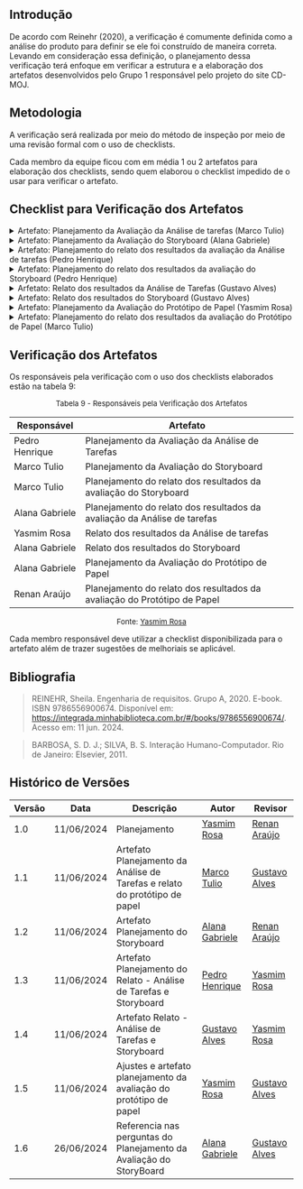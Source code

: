 ## Introdução

De acordo com Reinehr (2020), a verificação é comumente definida como a análise do produto para definir se ele foi construído de maneira correta. Levando em consideração essa definição, o planejamento dessa verificação terá enfoque em verificar a estrutura e a elaboração dos artefatos desenvolvidos pelo Grupo 1 responsável pelo projeto do site CD-MOJ.

## Metodologia

A verificação será realizada por meio do método de inspeção por meio de uma revisão formal com o uso de checklists.

Cada membro da equipe ficou com em média 1 ou 2 artefatos para elaboração dos checklists, sendo quem elaborou o checklist impedido de o usar para verificar o artefato.

## Checklist para Verificação dos Artefatos

<details>
<summary>Artefato: Planejamento da Avaliação da Análise de tarefas (Marco Tulio)</summary>

As perguntas foram elaboradas seguindo as definições e passos sugeridos por Barbosa e Silva (2011) no capítulo 11 chamado de "Planejamento da Avaliação de IHC".

<h2> Checklist </h2>
<p> Na tabela 1, está o checklist elaborado: </p>

<font size="2"><p style="text-align: center"> Checklist de Verificação do Planejamento da Avaliação da Análise de tarefas </font>

<table>
  <thead>
    <tr>
      <th>Questão</th>
      <th>Resposta (Sim / Não / Incompleto)</th>
    </tr>
  </thead>
  <tbody>
    <tr>
      <td>1. O framework utilizado foi o DECIDE?</td>
      <td></td>
    </tr>
    <tr>
      <td>2. O(s) objetivo(s) foi/foram declarado(s) respeitando àqueles definidos por Sharp et al.? </td>
      <td></td>
    </tr>
    <tr>
      <td>3. Define como serão tratadas as questões éticas?</td>
      <td></td>
    </tr>
    <tr>
      <td>4. Planeja a realização do teste piloto bem como uma data para realização? 
     </td>
      <td></td>
    </tr>
    <tr>
      <td>5. Foi planejado como identificar e administrar as questões práticas da avaliação?
    </td>
      <td></td>
    </tr>
    <tr>
      <td>6. Está especificado como os dados serão
tratados e como serão apresentados? </td>
      <td></td>
    </tr>
  </tbody>
</table>

<font size="2"><p style="text-align: center">Fonte: <a href=""> Marco Tulio </a></p></font>

</details>

<details>
    <summary>Artefato: Planejamento da Avaliação do Storyboard  (Alana Gabriele) </summary>
    
As perguntas foram elaboradas seguindo as definições e passos sugeridos por Barbosa e Silva (2011) no capítulo 11 chamado de "Planejamento da Avaliação de IHC".

<h2> Checklist </h2>
<p> Na tabela 2, está o checklist elaborado: </p>

<font size="2"><p style="text-align: center"> Tabela 2 - Checklist de Verificação do Planejamento da Avaliação do Storyboard </font>

  <table>
  <thead>
    <tr>
      <th>Questão</th>
      <th>Resposta (Sim / Não / Incompleto)</th>
      <th>Rastreabilidade<th>
      <th>Captura de Tela<th>
    </tr>
  </thead>
  <tbody>
    <tr>
      <td>1. Está seguindo o framework DECIDE?</td>
      <td></td>
      <td>Item 11.8, página 279 e 280, SIMONE DINIZ JUNQUEIRO BARBOSA, BRUNO SANTANA DA SILVA, Interação Humano-Computador, 1a. Edição.</td>
       <td></td>
      <td>  <a href="../prints/PlanejamentoStoryboard1.png">Imagem</a> </td>
    </tr>
    <tr>
      <td>2. Os objetivos da avaliação do storyboard foram claramente definidos?</td>
      <td></td>
       <td>Item 11.8, página 280, SIMONE DINIZ JUNQUEIRO BARBOSA, BRUNO SANTANA DA SILVA, Interação Humano-Computador, 1a. Edição.</td>
      <td></td>
      <td>  <a href="../prints/PlanejamentoStoryboard2.png">Imagem</a> </td>
    </tr>
    <tr>
      <td>3. O número dos participantes selecionados para a avaliação são suficientes para obter resultados representativos e confiáveis?</td>
      <td></td>
       <td>Item 11.8, página 280, SIMONE DINIZ JUNQUEIRO BARBOSA, BRUNO SANTANA DA SILVA, Interação Humano-Computador, 1a. Edição.</td>
      <td></td>
      <td>  <a href="../prints/PlanejamentoStoryboard3.png">Imagem</a> </td>
    </tr>
    <tr>
      <td>4. As questões éticas foram abordadas, garantindo o consentimento informado dos participantes?
     </td>
      <td></td>
       <td>Item 11.8, página 280, SIMONE DINIZ JUNQUEIRO BARBOSA, BRUNO SANTANA DA SILVA, Interação Humano-Computador, 1a. Edição.</td>
       <td></td>
      <td>  <a href="../prints/PlanejamentoStoryboard4.png">Imagem</a> </td>
    </tr>
    <tr>
      <td>5. As questões específicas que a avaliação pretender responder foram identificadas?
      </td>
      <td></td>
       <td>Item 11.8, página 280, SIMONE DINIZ JUNQUEIRO BARBOSA, BRUNO SANTANA DA SILVA, Interação Humano-Computador, 1a. Edição.</td>
        <td></td>
      <td>  <a href="../prints/PlanejamentoStoryboard6.png">Imagem</a> </td>
    </tr>
    <tr>
      <td>6. Foi realizado o teste piloto para testar previamente o ambiente e os materiais? </td>
      <td></td>
       <td>Item 11.7, página 275, SIMONE DINIZ JUNQUEIRO BARBOSA, BRUNO SANTANA DA SILVA, Interação Humano-Computador, 1a. Edição.</td>
        <td></td>
      <td>  <a href="../prints/PlanejamentoStoryboard5.png">Imagem</a> </td>
    </tr>
  </tbody>
</table>

<font size="2"><p style="text-align: center">Fonte: <a href=""> Alana Gabriele </a></p></font>

</details>

<details>
    <summary> Artefato: Planejamento do relato dos resultados da avaliação da Análise de tarefas (Pedro Henrique) </summary>

As perguntas foram elaboradas seguindo as definições e passos sugeridos por Barbosa e Silva (2011) no capítulo 11 chamado de "Planejamento da Avaliação de IHC", em especial o tópico Consolidação e Relato dos Resultados.

    <h2> Checklist </h2>

  <p> Na tabela 3, está o checklist elaborado: </p>

<font size="2"><p style="text-align: center"> Tabela 3 - Checklist de Verificação do Planejamento do relato dos resultados da avaliação da Análise de tarefas </font>

  <table>
  <thead>
    <tr>
      <th>Questão</th>
      <th>Resposta (Sim / Não / Incompleto)</th>
    </tr>
  </thead>
  <tbody>
    <tr>
      <td>1. A estrutura geral do relato é a mesma definida no planejamento mas de maneira detalhada com instruções?</td>
      <td></td>
    </tr>
    <tr>
      <td>2. A metodologia da avaliação foi definida?
      </td>
      <td></td>
    </tr>
    <tr>
      <td>3. Os objetivos específicos da avaliação foram definidos?
      </td>
      <td></td>
    </tr>
    <tr>
      <td>4. Os problemas e dificuldades encontrados durante o teste piloto foram documentados?
      </td>
      <td></td>
    </tr>
    <tr>
      <td>5. Os próximos passos após a apresentação dos resultados foram planejados?
      </td>
      <td></td>
    </tr>
  </tbody>
</table>

<font size="2"><p style="text-align: center">Fonte: <a href=""> Pedro Henrique </a></p></font>

</details>

<details>
    <summary>Artefato: Planejamento do relato dos resultados da avaliação do Storyboard (Pedro Henrique)
</summary>

As perguntas foram elaboradas seguindo as definições e passos sugeridos por Barbosa e Silva (2011) no capítulo 11 chamado de "Planejamento da Avaliação de IHC", em especial o tópico Consolidação e Relato dos Resultados.

  <h2> Checklist </h2>
  <p> Na tabela 4, está o checklist elaborado: </p>

<font size="2"><p style="text-align: center"> Tabela 4 - Checklist de Verificação do Planejamento do relato dos resultados da avaliação do Storyboard </font>

 <table>
  <thead>
    <tr>
      <th>Questão</th>
      <th>Resposta (Sim / Não / Incompleto)</th>
    </tr>
  </thead>
  <tbody>
    <tr>
      <td>1. A estrutura geral do relato é a mesma definida no planejamento mas de maneira detalhada com instruções?</td>
      <td></td>
    </tr>
    <tr>
      <td>2. A metodologia da avaliação foi definida?
      </td>
      <td></td>
    </tr>
    <tr>
      <td>3. O processo de avaliação foi revisado para identificar eficiência?
      </td>
      <td></td>
    </tr>
    <tr>
      <td>4. Os métodos de análise dos dados coletados foram definidos?  </td>
      <td></td>
    </tr>
    <tr>
      <td>5. Os próximos passos após a apresentação dos resultados foram planejados?  </td>
      <td></td>
    </tr>
  </tbody>
</table>

<font size="2"><p style="text-align: center">Fonte: <a href=""> Pedro Henrique </a></p></font>

</details>

<details>
    <summary> Arfetato: Relato dos resultados da Análise de Tarefas (Gustavo Alves) </summary>
    As perguntas foram elaboradas seguindo as definições e passos sugeridos por Barbosa e Silva (2011) no capítulo 11 chamado de "Planejamento da Avaliação de IHC", em especial o tópico Consolidação e Relato dos Resultados.

  <h2> Checklist </h2>
  <p> Na tabela 5, está o checklist elaborado: </p>

<font size="2"><p style="text-align: center"> Tabela 5 - Checklist de Verificação do Relato dos resultados da Análise de Tarefas </font>

<table>
  <thead>
    <tr>
      <th>Questão</th>
      <th>Resposta (Sim / Não / Incompleto)</th>
    </tr>
  </thead>
  <tbody>
    <tr>
      <td>1. Há uma explicação de como os resultados serão utilizados?</td>
      <td></td>
    </tr>
    <tr>
      <td>2. É citado sobre quais foram os instrumentos utilizados para a avaliação? (questionários, roteiros de entrevista, etc.)
</td>
      <td></td>
    </tr>
    <tr>
      <td>3. O perfil dos participantes é representativo do público-alvo? </td>
      <td></td>
    </tr>
    <tr>
      <td>4. As questões éticas relacionadas aos participantes foram abordadas?
</td>
      <td></td>
    </tr>
    <tr>
      <td>5.O feedback foi analisado para identificar tendências e padrões comuns? </td>
      <td></td>
    </tr>
    <tr>
      <td>6. Existe um cronograma para possíveis melhorias? </td>
      <td></td>
    </tr>
  </tbody>
</table>

<font size="2"><p style="text-align: center">Fonte: <a href=""> Gustavo Alves </a></p></font>

</details>

<details>
    <summary> Artefato: Relato dos resultados do Storyboard (Gustavo Alves) </summary>

As perguntas foram elaboradas seguindo as definições e passos sugeridos por Barbosa e Silva (2011) no capítulo 11 chamado de "Planejamento da Avaliação de IHC", em especial o tópico Consolidação e Relato dos Resultados.

<h2> Checklist </h2>

  <p> Na tabela 6, está o checklist elaborado: </p>

<font size="2"><p style="text-align: center"> Tabela 6 - Checklist de Verificação do Relato dos resultados do Storyboard </font>

  <table>
  <thead>
    <tr>
      <th>Questão</th>
      <th>Resposta (Sim / Não / Incompleto)</th>
    </tr>
  </thead>
  <tbody>
    <tr>
      <td>1. Há uma explicação de como os resultados serão utilizados?
      </td>
      <td></td>
    </tr>
    <tr>
      <td>2. É citado sobre quais foram os instrumentos utilizados para a avaliação? (questionários, roteiros de entrevista, etc.)</td>
      <td></td>
    </tr>
    <tr>
      <td>3. O perfil dos participantes é representativo do público-alvo?
    </td>
      <td></td>
    </tr>
    <tr>
      <td>4. As respostas dos usuários foram analisadas para identificar padrões e tendências comuns?
 </td>
      <td></td>
    </tr>
    <tr>
      <td>5. As questões éticas relacionadas aos participantes foram abordadas?
     </td>
      <td></td>
    </tr>
    <tr>
      <td>6. Os recursos necessários (tempo, orçamento, avaliador) para implementar as melhorias estão identificados?
   </td>
      <td></td>
    </tr>
    <tr>
      <td>7. Foram implementadas alterações ou ajustes no storyboard em função de insights obtidos ou desafios encontrados durante a avaliação?
   </td>
      <td></td>
    </tr>
  </tbody>
</table>

<font size="2"><p style="text-align: center">Fonte: <a href=""> Gustavo Alves </a></p></font>

</details>

<details>
    <summary> Artefato: Planejamento da Avaliação do Protótipo de Papel (Yasmim Rosa)
 </summary>
 As perguntas foram elaboradas seguindo as definições e passos sugeridos por Barbosa e Silva (2011) no capítulo 11 chamado de "Planejamento da Avaliação de IHC".

    <h2> Checklist </h2>

  <p> Na tabela 7, está o checklist elaborado: </p>

<font size="2"><p style="text-align: center"> Tabela 7 - Checklist de Verificação do Planejamento da Avaliação do Protótipo de Papel </font>

  <table>
  <thead>
    <tr>
      <th>Questão</th>
      <th>Resposta (Sim / Não / Incompleto)</th>
    </tr>
  </thead>
  <tbody>
    <tr>
      <td>1. Utiliza o framework DECIDE?
      </td>
      <td></td>
    </tr>
    <tr>
      <td>2. O(s) objetivo(s) foi/foram declarado(s) respeitando àqueles definidos por Sharp et al.?
        </td>
      <td></td>
    </tr>
    <tr>
      <td>3. As perguntas exploratórias foram definidas com base no(s) objetivo(s) escolhido(s) de forma a serem respondidas ao fim da avaliação?
    </td>
      <td></td>
    </tr>
    <tr>
      <td>4. As questões práticas incluem etapas de preparação, recrutamento, organização temporal e espacial (cronograma e locais para realização) bem como o roteiro a ser utilizado? </td>
      <td></td>
    </tr>
    <tr>
      <td>5. São considerados os aspectos éticos para realização? É indicado em qual momento será introduzido ao participante durante a execução da avaliação?
     </td>
      <td></td>
    </tr>
    <tr>
      <td>6. É definida uma estrutura para apresentação dos dados bem como a estratégia a ser utilizada para análise dos dados?
      </td>
      <td></td>
    </tr>
    <tr>
      <td>7. O teste piloto foi realizado e ajustes realizados para um melhor andamento da avaliação?
      </td>
      <td></td>
    </tr>
  </tbody>
</table>

<font size="2"><p style="text-align: center">Fonte: <a href=""> Yasmim Rosa </a></p></font>

</details>

<details>
    <summary> Artefato: Planejamento do relato dos resultados da avaliação do Protótipo de Papel (Marco Tulio)
 </summary>
  As perguntas foram elaboradas seguindo as definições e passos sugeridos por Barbosa e Silva (2011) no capítulo 11 chamado de "Planejamento da Avaliação de IHC", em especial o tópico Consolidação e Relato dos Resultados.

    <h2> Checklist </h2>

  <p> Na tabela 8, está o checklist elaborado: </p>

<font size="2"><p style="text-align: center"> Tabela 8 - Checklist de Verificação do Planejamento do relato dos resultados da avaliação do Protótipo de Papel </font>

  <table>
  <thead>
    <tr>
      <th>Questão</th>
      <th>Resposta (Sim / Não / Incompleto)</th>
    </tr>
  </thead>
  <tbody>
    <tr>
      <td>1. Utiliza a estrutura definida no planejamento da avaliação?
      </td>
      <td></td>
    </tr>
    <tr>
      <td>2. Dedida uma secção para análise de dados dos participantes bem como uma explicação de como deve ser realizado?
        </td>
      <td></td>
    </tr>
    <tr>
      <td>3. Dedica uma secção para relato da interpretação e análise dos dados bem como uma explicação de como deve ser realizado?
    </td>
      <td></td>
    </tr>
    <tr>
      <td>4. Introduz sobre a metodologia aplicada? </td>
      <td></td>
    </tr>
    <tr>
      <td>5. Possui uma secção dedicada a sugestões de correções?
     </td>
      <td></td>
    </tr>
  </tbody>
</table>

<font size="2"><p style="text-align: center">Fonte: <a href=""> Marco Tulio </a></p></font>

</details>

## Verificação dos Artefatos

Os responsáveis pela verificação com o uso dos checklists elaborados estão na tabela 9:

<font size="2"><p style="text-align: center"> Tabela 9 - Responsáveis pela Verificação dos Artefatos </font>

<center>

| Responsável    | Artefato                                                                 |
| -------------- | ------------------------------------------------------------------------ |
| Pedro Henrique | Planejamento da Avaliação da Análise de Tarefas                          |
| Marco Tulio    | Planejamento da Avaliação do Storyboard                                  |
| Marco Tulio    | Planejamento do relato dos resultados da avaliação do Storyboard         |
| Alana Gabriele | Planejamento do relato dos resultados da avaliação da Análise de tarefas |
| Yasmim Rosa    | Relato dos resultados da Análise de tarefas                              |
| Alana Gabriele | Relato dos resultados do Storyboard                                      |
| Alana Gabriele | Planejamento da Avaliação do Protótipo de Papel                          |
| Renan Araújo   | Planejamento do relato dos resultados da avaliação do Protótipo de Papel |

</center>
<font size="2"><p style="text-align: center">Fonte: <a href=""> Yasmim Rosa </a></p></font>

Cada membro responsável deve utilizar a checklist disponibilizada para o artefato além de trazer sugestões de melhoriais se aplicável.

## Bibliografia

> REINEHR, Sheila. Engenharia de requisitos. Grupo A, 2020. E-book. ISBN 9786556900674. Disponível em: https://integrada.minhabiblioteca.com.br/#/books/9786556900674/. Acesso em: 11 jun. 2024.

> BARBOSA, S. D. J.; SILVA, B. S. Interação Humano-Computador. Rio de Janeiro: Elsevier, 2011.

## Histórico de Versões

| Versão | Data       | Descrição                                                                  | Autor                                       | Revisor                                      |
| ------ | ---------- | -------------------------------------------------------------------------- | ------------------------------------------- | -------------------------------------------- |
| 1.0    | 11/06/2024 | Planejamento                                                               | [Yasmim Rosa](https://github.com/yaskisoba) | [Renan Araújo](https://github.com/renantfm4) |
| 1.1    | 11/06/2024 | Artefato Planejamento da Análise de Tarefas e relato do protótipo de papel | [Marco Tulio](https://github.com/)          | [Gustavo Alves](https://github.com/)         |
| 1.2    | 11/06/2024 | Artefato Planejamento do Storyboard                                        | [Alana Gabriele](https://github.com/)       | [Renan Araújo](https://github.com/)          |
| 1.3    | 11/06/2024 | Artefato Planejamento do Relato - Análise de Tarefas e Storyboard          | [Pedro Henrique](https://github.com/)       | [Yasmim Rosa](https://github.com/)           |
| 1.4    | 11/06/2024 | Artefato Relato - Análise de Tarefas e Storyboard                          | [Gustavo Alves](https://github.com/)        | [Yasmim Rosa](https://github.com/)           |
| 1.5    | 11/06/2024 | Ajustes e artefato planejamento da avaliação do protótipo de papel         | [Yasmim Rosa](https://github.com/)          | [Gustavo Alves](https://github.com/)         |
| 1.6    | 26/06/2024 | Referencia nas perguntas do Planejamento da Avaliação do StoryBoard        | [Alana Gabriele](https://github.com/)       | [Gustavo Alves](https://github.com/)         |
